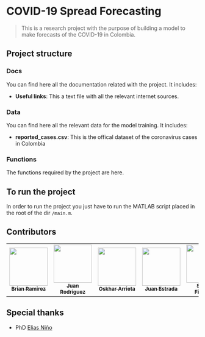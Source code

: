 # COVID-19 Spread Forecasting
> This is a research project with the purpose of building a model to make forecasts of the COVID-19 in Colombia.

## Project structure
### Docs
You can find here all the documentation related with the project. It includes:
- **Useful links**: This a text file with all the relevant internet sources.

### Data
You can find here all the relevant data for the model training. It includes:
- **reported_cases.csv**: This is the offical dataset of the coronavirus cases in Colombia

### Functions
The functions required by the project are here.

## To run the project
In order to run the project you just have to run the MATLAB script placed in the root of the dir `/main.m`.

## Contributors
<table>
  <tr>
    <td align="center"><a href="https://github.com/brianr482"><img src="https://avatars.githubusercontent.com/u/26311880?v=3" width="100px;" alt=""/><br /><sub><b>Brian Ramirez</b></sub></a>
    </td>
    <td align="center"><a href="https://github.com/sjdonado"><img src="https://avatars.githubusercontent.com/u/27580836?v=3" width="100px;" alt=""/><br /><sub><b>Juan Rodríguez</b></sub></a>
    </td>
    <td align="center"><a href="https://github.com/oskhar1099"><img src="https://avatars.githubusercontent.com/u/44534546?v=3" width="100px;" alt=""/><br /><sub><b>Oskhar Arrieta</b></sub></a>
    </td>
    <td align="center"><a href="https://github.com/Juanse11"><img src="https://avatars.githubusercontent.com/u/26317261?v=3" width="100px;" alt=""/><br /><sub><b>Juan Estrada</b></sub></a>
    </td>
    <td align="center"><a href="#"><img src="" width="100px;" alt=""/><br /><sub><b>Sharon Figueroa</b></sub></a>
    </td>
    <td align="center"><a href="#"><img src="" width="100px;" alt=""/><br /><sub><b>Cristian Yepes</b></sub></a>
    </td>
  </tr>
  </table>

## Special thanks
- PhD [Elias Niño](https://sites.google.com/a/vt.edu/eliasnino/)
